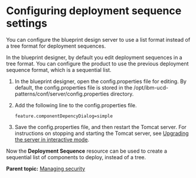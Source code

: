 # Configuring deployment sequence settings

You can configure the blueprint design server to use a list format instead of a tree format for deployment sequences.

In the blueprint designer, by default you edit deployment sequences in a tree format. You can configure the product to use the previous deployment sequence format, which is a sequential list.

1.   In the blueprint designer, open the config.properties file for editing. By default, the config.properties file is stored in the /opt/ibm-ucd-patterns/conf/server/config.properties directory.
2.  Add the following line to the config.properties file. 

    ```
    feature.componentDepencyDialog=simple
    ```

3.  Save the config.properties file, and then restart the Tomcat server. For instructions on stopping and starting the Tomcat server, see [Upgrading the server in interactive mode](../../com.udeploy.install.doc/topics/upgrade_server.md#).

Now the **Deployment Sequence** resource can be used to create a sequential list of components to deploy, instead of a tree.

**Parent topic:** [Managing security](../../com.udeploy.admin.doc/topics/security_ch.md)

